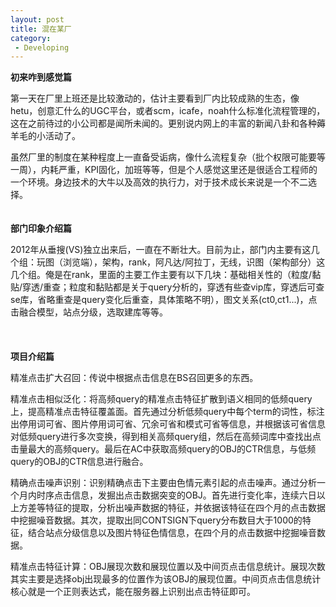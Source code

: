 ```yaml
---
layout: post
title: 混在某厂
category: 
 - Developing
---
```

 
**初来咋到感觉篇**   
  
第一天在厂里上班还是比较激动的，估计主要看到厂内比较成熟的生态，像hetu，创意汇什么的UGC平台，或者scm，icafe，noah什么标准化流程管理的，这在之前待过的小公司都是闻所未闻的。更别说内网上的丰富的新闻八卦和各种薅羊毛的小活动了。

虽然厂里的制度在某种程度上一直备受诟病，像什么流程复杂（批个权限可能要等一周），内耗严重，KPI固化，加班等等，但是个人感觉这里还是很适合工程师的一个环境。身边技术的大牛以及高效的执行力，对于技术成长来说是一个不二选择。
<br /><br /><br />
**部门印象介绍篇**  

2012年从垂搜(VS)独立出来后，一直在不断壮大。目前为止，部门内主要有这几个组：玩图（浏览端），架构，rank，阿凡达/阿拉丁，无线，识图（架构部分）这几个组。俺是在rank，里面的主要工作主要有以下几块：基础相关性的（粒度/黏贴/穿透/重查；粒度和黏贴都是关于query分析的，穿透有些查vip库，穿透后可查se库，省略重查是query变化后重查，具体策略不明），图文关系(ct0,ct1...)，点击融合模型，站点分级，选取建库等等。
<br /><br /><br />  
**项目介绍篇**  

精准点击扩大召回：传说中根据点击信息在BS召回更多的东西。 

精准点击相似泛化：将高频query的精准点击特征扩散到语义相同的低频query上，提高精准点击特征覆盖面。首先通过分析低频query中每个term的词性，标注出停用词可省、图片停用词可省、冗余可省和模式可省等信息，并根据该可省信息对低频query进行多次变换，得到相关高频query组，然后在高频词库中查找出点击量最大的高频query。最后在AC中获取高频query的OBJ的CTR信息，与低频query的OBJ的CTR信息进行融合。  

精确点击噪声识别：识别精确点击下主要由色情元素引起的点击噪声。通过分析一个月内时序点击信息，发掘出点击数据突变的OBJ。首先进行变化率，连续六日以上方差等特征的提取，分析出噪声数据的特征，并依据该特征在四个月的点击数据中挖掘噪音数据。其次，提取出同CONTSIGN下query分布数目大于1000的特征，结合站点分级信息以及图片特征色情信息，在四个月的点击数据中挖掘噪音数据。

精准点击特征计算：OBJ展现次数和展现位置以及中间页点击信息统计。展现次数其实主要是选择obj出现最多的位置作为该OBJ的展现位置。中间页点击信息统计核心就是一个正则表达式，能在服务器上识别出点击特征即可。
